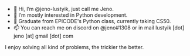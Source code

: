 - 👋 Hi, I’m @jeno-lustyik, just call me Jeno.
- 👀 I’m mostly interested in Python development.
- 🌱 Graduate from EPICODE's Python class, currently taking CS50.
- 📫 You can reach me on discord on @jeno#1308 or in mail lustyik [dot] jeno [at] gmail [dot] com

I enjoy solving all kind of problems, the trickier the better.

<!---
jeno-lustyik/jeno-lustyik is a ✨ special ✨ repository because its `README.md` (this file) appears on your GitHub profile.
You can click the Preview link to take a look at your changes.
--->
